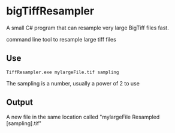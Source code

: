 # bigTiffResampler
A small C# program that can resample very large BigTiff files fast.

command line tool to resample large tiff files

## Use
```
TiffResampler.exe mylargeFile.tif sampling
```
The sampling is a number, usually a power of 2 to use 

## Output 
A new file in the same location called "mylargeFile Resampled [sampling].tif"
